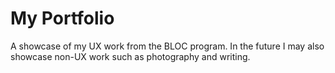 # My Portfolio

A showcase of my UX work from the BLOC program.
In the future I may also showcase non-UX work such as photography and writing.

